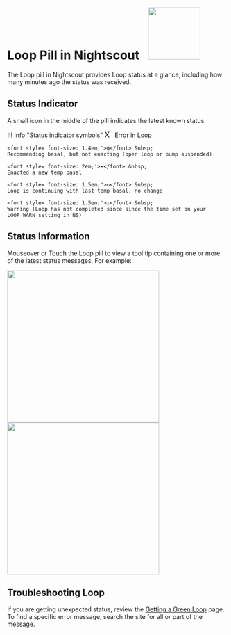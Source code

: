 # Loop Pill in Nightscout &nbsp; <img src="../img/loop_pill.jpg" width="120">

The Loop pill in Nightscout provides Loop status at a glance, including how many minutes ago the status was received.

## Status Indicator
A small icon in the middle of the pill indicates the latest known status.

!!! info "Status indicator symbols"
    <font style='font-size: 1.2em;'>X</font> &nbsp;
    Error in Loop

    <font style='font-size: 1.4em;'>ϕ</font> &nbsp;
    Recommending basal, but not enacting (open loop or pump suspended)

    <font style='font-size: 2em;'>⌁</font> &nbsp;
    Enacted a new temp basal

    <font style='font-size: 1.5em;'>↻</font> &nbsp;
    Loop is continuing with last temp basal, no change

    <font style='font-size: 1.5em;'>⚠</font> &nbsp;
    Warning (Loop has not completed since since the time set on your LOOP_WARN setting in NS)

## Status Information

Mouseover or Touch the Loop pill to view a tool tip containing one or more of the latest status messages. For example:

<img src="../img/loop_pill_message.jpg" width="350">

<img src="../img/loop_pill_message_error.jpg" width="350">


## Troubleshooting Loop
If you are getting unexpected status, review the [Getting a Green Loop](../operation/loop/green-loop.md) page. To find a specific error message, search the site for all or part of the message.
